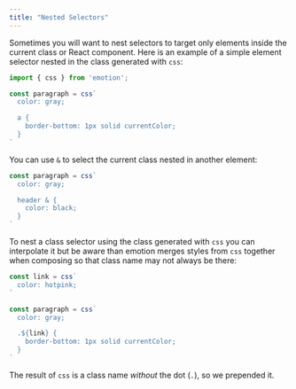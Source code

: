 ```yaml
---
title: "Nested Selectors"
---
```

Sometimes you will want to nest selectors to target only elements inside the current class or React component. Here is an example of a simple element selector nested in the class generated with `css`:

```jsx
import { css } from 'emotion';

const paragraph = css`
  color: gray;

  a {
    border-bottom: 1px solid currentColor;
  }
`
```

You can use `&` to select the current class nested in another element:

```jsx
const paragraph = css`
  color: gray;

  header & {
    color: black;
  }
`
```

To nest a class selector using the class generated with `css` you can interpolate it but be aware than emotion merges styles from `css` together when composing so that class name may not always be there:

```jsx
const link = css`
  color: hotpink;
`

const paragraph = css`
  color: gray;

  .${link} {
    border-bottom: 1px solid currentColor;
  }
`
```

The result of `css` is a class name _without_ the dot (`.`), so we prepended it.

